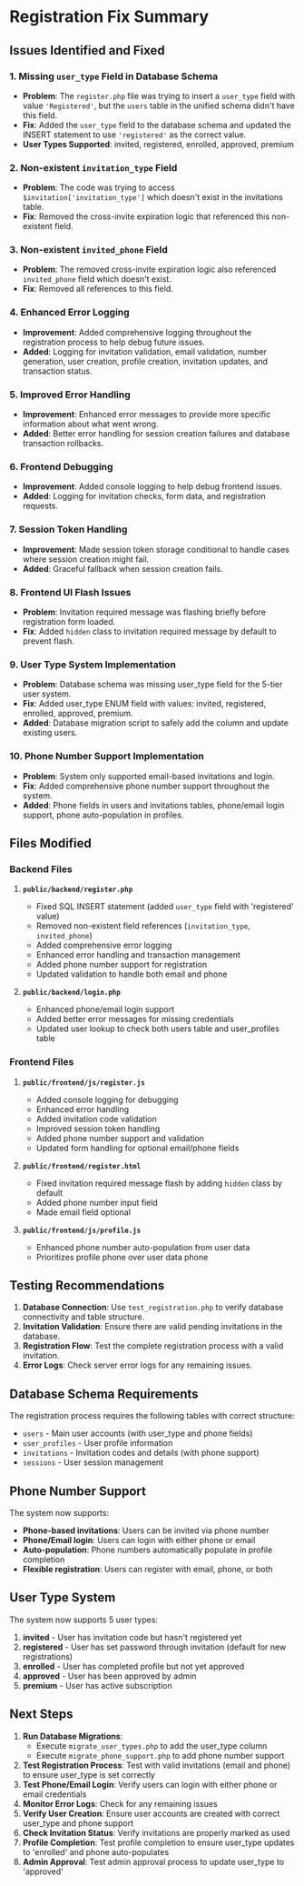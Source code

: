 # Registration Fix Summary

## Issues Identified and Fixed

### 1. **Missing `user_type` Field in Database Schema**
- **Problem**: The `register.php` file was trying to insert a `user_type` field with value `'Registered'`, but the `users` table in the unified schema didn't have this field.
- **Fix**: Added the `user_type` field to the database schema and updated the INSERT statement to use `'registered'` as the correct value.
- **User Types Supported**: invited, registered, enrolled, approved, premium

### 2. **Non-existent `invitation_type` Field**
- **Problem**: The code was trying to access `$invitation['invitation_type']` which doesn't exist in the invitations table.
- **Fix**: Removed the cross-invite expiration logic that referenced this non-existent field.

### 3. **Non-existent `invited_phone` Field**
- **Problem**: The removed cross-invite expiration logic also referenced `invited_phone` field which doesn't exist.
- **Fix**: Removed all references to this field.

### 4. **Enhanced Error Logging**
- **Improvement**: Added comprehensive logging throughout the registration process to help debug future issues.
- **Added**: Logging for invitation validation, email validation, number generation, user creation, profile creation, invitation updates, and transaction status.

### 5. **Improved Error Handling**
- **Improvement**: Enhanced error messages to provide more specific information about what went wrong.
- **Added**: Better error handling for session creation failures and database transaction rollbacks.

### 6. **Frontend Debugging**
- **Improvement**: Added console logging to help debug frontend issues.
- **Added**: Logging for invitation checks, form data, and registration requests.

### 7. **Session Token Handling**
- **Improvement**: Made session token storage conditional to handle cases where session creation might fail.
- **Added**: Graceful fallback when session creation fails.

### 8. **Frontend UI Flash Issues**
- **Problem**: Invitation required message was flashing briefly before registration form loaded.
- **Fix**: Added `hidden` class to invitation required message by default to prevent flash.

### 9. **User Type System Implementation**
- **Problem**: Database schema was missing user_type field for the 5-tier user system.
- **Fix**: Added user_type ENUM field with values: invited, registered, enrolled, approved, premium.
- **Added**: Database migration script to safely add the column and update existing users.

### 10. **Phone Number Support Implementation**
- **Problem**: System only supported email-based invitations and login.
- **Fix**: Added comprehensive phone number support throughout the system.
- **Added**: Phone fields in users and invitations tables, phone/email login support, phone auto-population in profiles.

## Files Modified

### Backend Files
1. **`public/backend/register.php`**
   - Fixed SQL INSERT statement (added `user_type` field with 'registered' value)
   - Removed non-existent field references (`invitation_type`, `invited_phone`)
   - Added comprehensive error logging
   - Enhanced error handling and transaction management
   - Added phone number support for registration
   - Updated validation to handle both email and phone

2. **`public/backend/login.php`**
   - Enhanced phone/email login support
   - Added better error messages for missing credentials
   - Updated user lookup to check both users table and user_profiles table

### Frontend Files
1. **`public/frontend/js/register.js`**
   - Added console logging for debugging
   - Enhanced error handling
   - Added invitation code validation
   - Improved session token handling
   - Added phone number support and validation
   - Updated form handling for optional email/phone fields

2. **`public/frontend/register.html`**
   - Fixed invitation required message flash by adding `hidden` class by default
   - Added phone number input field
   - Made email field optional

3. **`public/frontend/js/profile.js`**
   - Enhanced phone number auto-population from user data
   - Prioritizes profile phone over user data phone

## Testing Recommendations

1. **Database Connection**: Use `test_registration.php` to verify database connectivity and table structure.
2. **Invitation Validation**: Ensure there are valid pending invitations in the database.
3. **Registration Flow**: Test the complete registration process with a valid invitation.
4. **Error Logs**: Check server error logs for any remaining issues.

## Database Schema Requirements

The registration process requires the following tables with correct structure:
- `users` - Main user accounts (with user_type and phone fields)
- `user_profiles` - User profile information
- `invitations` - Invitation codes and details (with phone support)
- `sessions` - User session management

## Phone Number Support

The system now supports:
- **Phone-based invitations**: Users can be invited via phone number
- **Phone/Email login**: Users can login with either phone or email
- **Auto-population**: Phone numbers automatically populate in profile completion
- **Flexible registration**: Users can register with email, phone, or both

## User Type System

The system now supports 5 user types:
1. **invited** - User has invitation code but hasn't registered yet
2. **registered** - User has set password through invitation (default for new registrations)
3. **enrolled** - User has completed profile but not yet approved
4. **approved** - User has been approved by admin
5. **premium** - User has active subscription

## Next Steps

1. **Run Database Migrations**: 
   - Execute `migrate_user_types.php` to add the user_type column
   - Execute `migrate_phone_support.php` to add phone number support
2. **Test Registration Process**: Test with valid invitations (email and phone) to ensure user_type is set correctly
3. **Test Phone/Email Login**: Verify users can login with either phone or email credentials
4. **Monitor Error Logs**: Check for any remaining issues
5. **Verify User Creation**: Ensure user accounts are created with correct user_type and phone support
6. **Check Invitation Status**: Verify invitations are properly marked as used
7. **Profile Completion**: Test profile completion to ensure user_type updates to 'enrolled' and phone auto-populates
8. **Admin Approval**: Test admin approval process to update user_type to 'approved'
